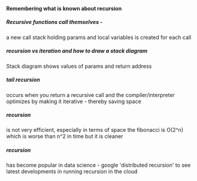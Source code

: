 
#### Remembering what is known about recursion

##### Recursive functions call themselves -  
 a new call stack holding  params and local variables is created for each call

##### recursion vs iteration and how to draw a stack diagram  
 Stack diagram shows values of params and return address      

##### tail recursion
occurs when you return a recursive call and the compiler/interpreter optimizes by making it iterative - thereby saving space

#####  recursion
is not very efficient, especially in terms of space
the fibonacci is O(2^n) which is worse than n^2 in time but it is cleaner

##### recursion
has become popular in data science - google 'distributed recursion' to see latest developments in running recursion in the cloud
